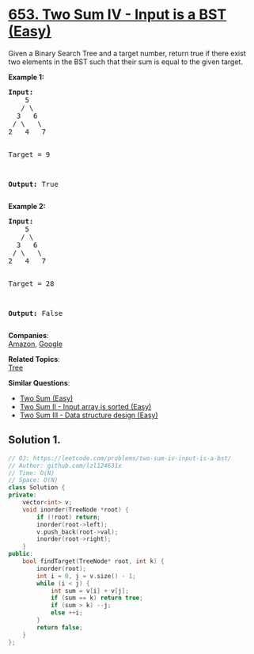 # [653. Two Sum IV - Input is a BST (Easy)](https://leetcode.com/problems/two-sum-iv-input-is-a-bst/)

<p>Given a Binary Search Tree and a target number, return true if there exist two elements in the BST such that their sum is equal to the given target.</p>

<p><b>Example 1:</b><br>
</p><pre><b>Input:</b> 
    5
   / \
  3   6
 / \   \
2   4   7

Target = 9

<b>Output:</b> True
</pre>
<p></p>


<p><b>Example 2:</b><br>
</p><pre><b>Input:</b> 
    5
   / \
  3   6
 / \   \
2   4   7

Target = 28

<b>Output:</b> False
</pre>
<p></p>



**Companies**:  
[Amazon](https://leetcode.com/company/amazon), [Google](https://leetcode.com/company/google)

**Related Topics**:  
[Tree](https://leetcode.com/tag/tree/)

**Similar Questions**:
* [Two Sum (Easy)](https://leetcode.com/problems/two-sum/)
* [Two Sum II - Input array is sorted (Easy)](https://leetcode.com/problems/two-sum-ii-input-array-is-sorted/)
* [Two Sum III - Data structure design (Easy)](https://leetcode.com/problems/two-sum-iii-data-structure-design/)

## Solution 1.

```cpp
// OJ: https://leetcode.com/problems/two-sum-iv-input-is-a-bst/
// Author: github.com/lzl124631x
// Time: O(N)
// Space: O(N)
class Solution {
private:
    vector<int> v;
    void inorder(TreeNode *root) {
        if (!root) return;
        inorder(root->left);
        v.push_back(root->val);
        inorder(root->right);
    }
public:
    bool findTarget(TreeNode* root, int k) {
        inorder(root);
        int i = 0, j = v.size() - 1;
        while (i < j) {
            int sum = v[i] + v[j];
            if (sum == k) return true;
            if (sum > k) --j;
            else ++i;
        }
        return false;
    }
};
```